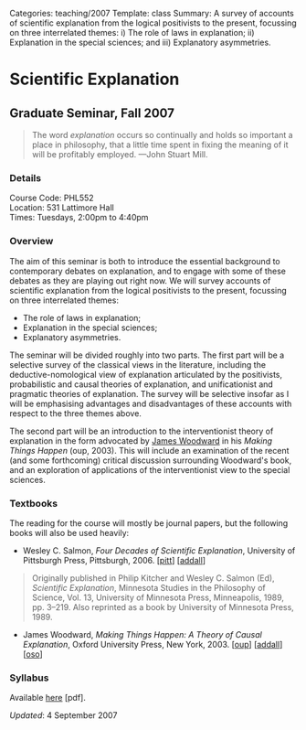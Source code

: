 Categories: teaching/2007
Template: class
Summary: A survey of accounts of scientific explanation from the logical positivists to the present, focussing on three interrelated themes: i) The role of laws in explanation; ii) Explanation in the special sciences; and iii) Explanatory asymmetries.

# Scientific Explanation

## Graduate Seminar, Fall 2007

> The word *explanation* occurs so continually and holds so important a place in philosophy, that a little time spent in fixing the meaning of it will be profitably employed. —John Stuart Mill.
### Details ###

Course Code: PHL552  
Location: 531 Lattimore Hall  
Times: Tuesdays, 2:00pm to 4:40pm  

### Overview

The aim of this seminar is both to introduce the essential background to contemporary debates on explanation, and to engage with some of these debates as they are playing out right now. We will survey accounts of scientific explanation from the logical positivists to the present, focussing on three interrelated themes:

*   The role of laws in explanation; 
*   Explanation in the special sciences; 
*   Explanatory asymmetries.

The seminar will be divided roughly into two parts. The first part will be a selective survey of the classical views in the literature, including the deductive-nomological view of explanation articulated by the positivists, probabilistic and causal theories of explanation, and unificationist and pragmatic theories of explanation. The survey will be selective insofar as I will be emphasising advantages and disadvantages of these accounts with respect to the three themes above.
            
The second part will be an introduction to the interventionist theory of explanation in the form advocated by [James Woodward][1] in his *Making Things Happen* (oup, 2003). This will include an examination of the recent (and some forthcoming) critical discussion surrounding Woodward's book, and an exploration of applications of the interventionist view to the special sciences.
            
### Textbooks
            
The reading for the course will mostly be journal papers, but the following books will also be used heavily:
    
* Wesley C. Salmon, *Four Decades of Scientific Explanation*, University of Pittsburgh Press, Pittsburgh, 2006. \[[<span class="sc">pitt</span>][2]\] \[[<span class="sc">addall</span>][3]\]
            
> Originally published in Philip Kitcher and Wesley C. Salmon (Ed), *Scientific Explanation*, Minnesota Studies in the Philosophy of Science, Vol. 13, University of Minnesota Press, Minneapolis, 1989, pp. 3–219. Also reprinted as a book by University of Minnesota Press, 1989.

* James Woodward, *Making Things Happen: A Theory of Causal Explanation*, Oxford University Press, New York, 2003. \[[<span class="sc">oup</span>][4]\] \[[<span class="sc">addall</span>][5]\] \[[<span class="sc">oso</span>][6]\] 
          
### Syllabus
            
Available [here][7] \[<span class="sc">pdf</span>\].
            
*Updated*: 4 September 2007

 [1]: http://www.hss.caltech.edu/people/faculty/jfw
 [2]: http://www.upress.pitt.edu/BookDetails.aspx?bookId=35806
 [3]: http://www3.addall.com/New/compare.cgi?dispCurr=USD&id=182579&isbn=0822959267&location=10000&state=NY
 [4]: http://www.oup.com/us/catalog/general/subject/Philosophy/Science/?view=usa&ci=9780195189537
 [5]: http://www.addall.com/New/compare.cgi?dispCurr=USD&id=1097329&isbn=0195189531&location=10000&state=NY
 [6]: http://dx.doi.org/10.1093/0195155270.001.0001
 [7]: http://www.rochester.edu/college/faculty/bweslake/teaching/2007/explanation/syllabus.pdf